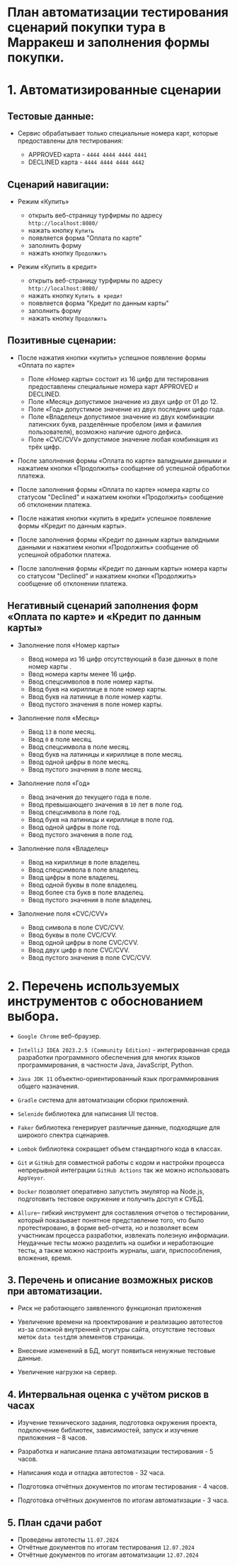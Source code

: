 <h1>План автоматизации тестирования сценарий покупки тура в Марракеш и заполнения формы покупки.</h1>


# 1. Автоматизированные сценарии

## Тестовые данные:

* Сервис обрабатывает только специальные номера карт, которые предоставлены для тестирования:

    * APPROVED карта - `4444 4444 4444 4441`
    * DECLINED карта - `4444 4444 4444 4442`

## Сценарий навигации:

* Режим «Купить»

    * открыть веб-страницу турфирмы по адресу `http://localhost:8080/`
    * нажать кнопку `Купить`
    * появляется форма "Оплата по карте"
    * заполнить форму
    * нажать кнопку `Продолжить`

* Режим «Купить в кредит»

    * открыть веб-страницу турфирмы по адресу `http://localhost:8080/`
    * нажать кнопку `Купить в кредит`
    * появляется форма "Кредит по данным карты"
    * заполнить форму
    * нажать кнопку `Продолжить`

## Позитивные сценарии:

* После нажатия кнопки «купить» успешное появление формы «Оплата по карте»
    * Поле «Номер карты» состоит из 16 цифр для тестирования предоставлены специальные номера карт APPROVED и DECLINED.
    * Поле «Месяц» допустимое значение из двух цифр от 01 до 12.
    * Поле «Год» допустимое значение из двух последних цифр года.
    * Поле «Владелец» допустимое значение из двух комбинации латинских букв, разделённые пробелом (имя и фамилия пользователя), возможно наличие одного дефиса.
    * Поле «CVC/CVV» допустимое значение любая комбинация из трёх цифр.
* После заполнения формы «Оплата по карте» валидными данными и нажатием кнопки «Продолжить» сообщение об успешной обработки платежа.

* После заполнения формы «Оплата по карте» номера карты со статусом "Declined" и нажатием кнопки «Продолжить» сообщение об отклонении платежа.

* После нажатия кнопки «купить в кредит» успешное появление формы «Кредит по данным карты».

* После заполнения формы «Кредит по данным карты» валидными данными и нажатием кнопки «Продолжить» сообщение об успешной обработки платежа.

* После заполнения  формы «Кредит по данным карты» номера карты со статусом "Declined" и нажатием кнопки «Продолжить» сообщение об отклонении платежа.

## Негативный сценарий заполнения форм «Оплата по карте» и «Кредит по данным карты»

* Заполнение поля «Номер карты»

    * Ввод номера из 16 цифр отсутствующий в базе данных в поле номер карты .
    * Ввод номера карты менее 16 цифр.
    * Ввод спецсимволов в поле номер карты.
    * Ввод букв на кириллице в поле номер карты.
    * Ввод букв на латинице в поле номер карты.
    * Ввод пустого значения в поле номер карты.

* Заполнение поля «Месяц»

    * Ввод `13` в поле месяц.
    * Ввод `0` в поле месяц.
    * Ввод спецсимвола в поле месяц.
    * Ввод букв на латиницы и кириллице в поле месяц.
    * Ввод одной цифры в поле месяц.
    * Ввод пустого значения в поле месяц.

* Заполнение поля «Год»

    * Ввод значения до текущего года в поле.
    * Ввод превышающего значения в `10` лет в поле год.
    * Ввод спецсимвола в поле год.
    * Ввод букв на латиницы и кириллице в поле год.
    * Ввод одной цифры в поле год.
    * Ввод пустого значения в поле год.

* Заполнение поля «Владелец»

    * Ввод на кириллице в поле владелец.
    * Ввод спецсимвола в поле владелец.
    * Ввод цифры в поле владелец.
    * Ввод одной буквы в поле владелец.
    * Ввод более ста букв в поле владелец.
    * Ввод пустого значения в поле владелец.

* Заполнение поля «CVC/CVV»

    * Ввод символа в поле CVC/CVV.
    * Ввод буквы в поле CVC/CVV.
    * Ввод одной цифры в поле CVC/CVV.
    * Ввод двух цифр в поле CVC/CVV.
    * Ввод пустого значения в поле CVC/CVV.


# 2. Перечень используемых инструментов с обоснованием выбора.

* `Google Chrome` веб-браузер.

* `IntelliJ IDEA 2023.2.5 (Community Edition)` - интегрированная среда разработки программного обеспечения для многих языков программирования, в частности Java, JavaScript, Python.

* `Java JDK 11` объектно-ориентированный язык программирования общего назначения.

* `Gradle` cистема для автоматизации сборки приложений.

* `Selenide` библиотека для написания UI тестов.

* `Faker` библиотека  генерирует различные данные, подходящие для широкого спектра сценариев.

* `Lombok` библиотека сокращает объем стандартного кода в классах.

* `Git` и `GitHub` для совместной работы с кодом и настройки процесса непрерывной интеграции `GitHub Actions` так же можно использовать `AppVeyor`.

* `Docker` позволяет оперативно запустить эмулятор на Node.js, подготовить тестовое окружение и получить доступ к СУБД.

* `Allure`– гибкий инструмент для составления отчетов о тестировании, который показывает понятное представление того, что было протестировано, в форме веб-отчета, но и позволяет всем участникам процесса разработки, извлекать полезную информации. Неудачные тесты можно разделить на ошибки и неработающие тесты, а также можно настроить журналы, шаги, приспособления, вложения, время.

## 3. Перечень и описание возможных рисков при автоматизации.

* Риск не работающего заявленного функционал приложения

* Увеличение времени на проектирование и реализацию автотестов из-за сложной внутренней стуктуры сайта, отсутствие тестовых меток `data test`для элементов страницы.

* Внесение изменений в БД, могут появиться ненужные тестовые данные.

* Увеличение нагрузки на сервер.

## 4. Интервальная оценка с учётом рисков в часах

* Изучение технического задания, подготовка  окружения проекта, подключение библиотек, зависимостей, запуск и изучение приложения – 8 часов.

* Разработка и написание плана автоматизации тестирования - 5 часов.

* Написания кода и отладка автотестов - 32 часа.

* Подготовка отчётных документов по итогам тестирования - 4 часов.

* Подготовка отчётных документов по итогам автоматизации - 3 часа.

## 5. План сдачи работ

* Проведены автотесты `11.07.2024`
* Отчётные документов по итогам тестирования `12.07.2024`
* Отчётные документов по итогам автоматизации `12.07.2024`